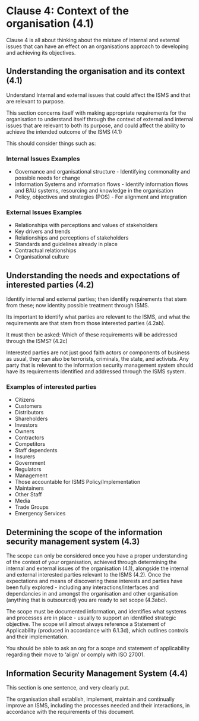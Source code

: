 # Clause 4: Context of the organisation (4.1) 
Clause 4 is all about thinking about the mixture of internal and external issues that can have an effect on an organisations approach to developing and achieving its objectives.

## Understanding the organisation and its context (4.1) 
Understand Internal and external issues that could affect the ISMS and that are relevant to purpose.

This section concerns itself with making appropriate requirements for the organisation to understand itself through the context of external and internal issues that are relevant to both its purpose, and could affect the ability to achieve the intended outcome of the ISMS (4.1)

This should consider things such as:

### Internal Issues Examples

- Governance and organisational structure - Identifying commonality and possible needs for change
- Information Systems and information flows - Identify information flows and BAU systems, resourcing and knowledge in the organisation
- Policy, objectives and strategies (POS) - For alignment and integration

### External Issues Examples

- Relationships with perceptions and values of stakeholders
- Key drivers and trends
- Relationships and perceptions of stakeholders
- Standards and guidelines already in place
- Contractual relationships
- Organisational culture

## Understanding the needs and expectations of interested parties (4.2) 
Identify internal and external parties; then identify requirements that stem from these; now identity possible treatment through ISMS.

Its important to identify what parties are relevant to the ISMS, and what the requirements are that stem from those interested parties (4.2ab).

It must then be asked: Which of these requirements will be addressed through the ISMS? (4.2c)

Interested parties are not just good faith actors or components of business as usual, they can also be terrorists, criminals, the state, and activists. Any party that is relevant to the information security management system should have its requirements identified and addressed through the ISMS system.

### Examples of interested parties

- Citizens
- Customers
- Distributors
- Shareholders
- Investors
- Owners
- Contractors
- Competitors
- Staff dependents
- Insurers
- Government
- Regulators
- Management
- Those accountable for ISMS Policy/Implementation
- Maintainers
- Other Staff
- Media
- Trade Groups
- Emergency Services

## Determining the scope of the information security management system (4.3) 
The scope can only be considered once you have a proper understanding of the context of your organisation, achieved through determining the internal and external issues of the organisation (4.1), alongside the internal and external interested parties relevant to the ISMS (4.2). Once the expectations and means of discovering these interests and parties have been fully explored - including any interactions/interfaces and dependancies in and amongst the organisation and other organisation (anything that is outsourced) you are ready to set scope (4.3abc).

The scope must be documented information, and identifies what systems and processes are in place - usually to support an identified strategic objective. The scope will almost always reference a Statement of Applicability (produced in accordance with 6.1.3d), which outlines controls and their implementation.

You should be able to ask an org for a scope and statement of applicability regarding their move to ‘align’ or comply with ISO 27001.

## Information Security Management System (4.4) 
This section is one sentence, and very clearly put.

The organisation shall establish, implement, maintain and continually improve an ISMS, including the processes needed and their interactions, in accordance with the requirements of this document.
